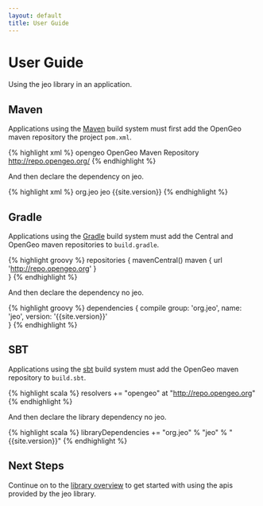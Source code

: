```yaml
---
layout: default
title: User Guide
---
```


# User Guide

Using the jeo library in an application.

## Maven

Applications using the [Maven](http://maven.apache.org/) build system must first
add the OpenGeo maven repository the project `pom.xml`.

{% highlight xml %}
  <repositories>
    <repository>
      <id>opengeo</id>
      <name>OpenGeo Maven Repository</name>
      <url>http://repo.opengeo.org/</url>
    </repository>
  </repositories>
{% endhighlight %}

And then declare the dependency on jeo.

{% highlight xml %}
    <dependency>
      <groupId>org.jeo</groupId>
      <artifactId>jeo</artifactId>
      <version>{{site.version}}</version>
    </dependency>
{% endhighlight %}

## Gradle

Applications using the [Gradle](http://www.gradle.org) build system must add 
the Central and OpenGeo maven repositories to `build.gradle`.

{% highlight groovy %}
repositories {
  mavenCentral()
  maven {
    url 'http://repo.opengeo.org'
  }  
}
{% endhighlight %}

And then declare the dependency no jeo.

{% highlight groovy %}
dependencies {
  compile group: 'org.jeo', name: 'jeo', version: '{{site.version}}'  
}
{% endhighlight %}

## SBT

Applications using the [sbt](http://www.scala-sbt.org) build system must add 
the OpenGeo maven repository to `build.sbt`.

{% highlight scala %}
resolvers += "opengeo" at "http://repo.opengeo.org"
{% endhighlight  %}

And then declare the library dependency no jeo.

{% highlight scala %}
libraryDependencies += "org.jeo" % "jeo" % "{{site.version}}"
{% endhighlight  %}

## Next Steps

Continue on to the <a href="/library">library overview</a> to get started with 
using the apis provided by the jeo library.
